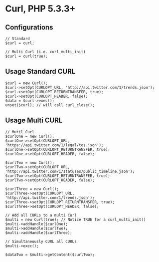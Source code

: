 Curl, PHP 5.3.3+
=============

Configurations
---------------------
    // Standard
    $curl = curl;

    // Multi Curl (i.e. curl_multi_init)
    $curl = curl(true);

Usage Standard CURL
---------------------
    $curl = new Curl();
    $curl->setOpt(CURLOPT_URL, 'http://api.twitter.com/1/trends.json');  
    $curl->setOpt(CURLOPT_RETURNTRANSFER, true);
    $curl->setOpt(CURLOPT_HEADER, false);
    $data = $curl->exec();
    unset($curl); // will call curl_close();

Usage Multi CURL
---------------------

    // Mutil Curl
    $curlOne = new Curl();
    $curlOne->setOpt(CURLOPT_URL, 'https://api.twitter.com/1/legal/tos.json');
    $curlOne->setOpt(CURLOPT_RETURNTRANSFER, true);
    $curlOne->setOpt(CURLOPT_HEADER, false);

    $curlTwo = new Curl();
    $curlTwo->setOpt(CURLOPT_URL, 'http://api.twitter.com/1/statuses/public_timeline.json');
    $curlTwo->setOpt(CURLOPT_RETURNTRANSFER, true);
    $curlTwo->setOpt(CURLOPT_HEADER, false);

    $curlThree = new Curl();
    $curlThree->setOpt(CURLOPT_URL, 'http://api.twitter.com/1/trends.json');
    $curlThree->setOpt(CURLOPT_RETURNTRANSFER, true);
    $curlThree->setOpt(CURLOPT_HEADER, false);

    // Add all CURLs to a multi Curl
    $multi = new Curl(true); // Notice TRUE for a curl_multi_init()
    $multi->addHandle($curlOne);
    $multi->addHandle($curlTwo);
    $multi->addHandle($curlThree);

    // Simultaneously CURL all CURLs
    $multi->exec();

    $dataTwo = $multi->getContent($curlTwo);